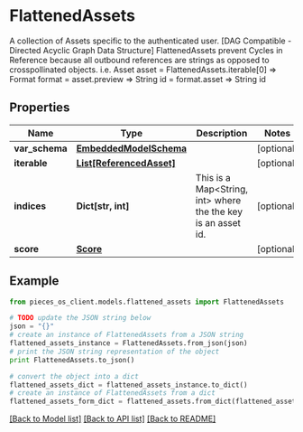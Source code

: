 # FlattenedAssets

A collection of Assets specific to the authenticated user. [DAG Compatible - Directed Acyclic Graph Data Structure]  FlattenedAssets prevent Cycles in Reference because all outbound references are strings as opposed to crosspollinated objects.  i.e. Asset asset = FlattenedAssets.iterable[0] => Format format = asset.preview => String id = format.asset => String id

## Properties

Name | Type | Description | Notes
------------ | ------------- | ------------- | -------------
**var_schema** | [**EmbeddedModelSchema**](EmbeddedModelSchema.md) |  | [optional] 
**iterable** | [**List[ReferencedAsset]**](ReferencedAsset.md) |  | [optional] 
**indices** | **Dict[str, int]** | This is a Map&lt;String, int&gt; where the the key is an asset id. | [optional] 
**score** | [**Score**](Score.md) |  | [optional] 

## Example

```python
from pieces_os_client.models.flattened_assets import FlattenedAssets

# TODO update the JSON string below
json = "{}"
# create an instance of FlattenedAssets from a JSON string
flattened_assets_instance = FlattenedAssets.from_json(json)
# print the JSON string representation of the object
print FlattenedAssets.to_json()

# convert the object into a dict
flattened_assets_dict = flattened_assets_instance.to_dict()
# create an instance of FlattenedAssets from a dict
flattened_assets_form_dict = flattened_assets.from_dict(flattened_assets_dict)
```
[[Back to Model list]](../README.md#documentation-for-models) [[Back to API list]](../README.md#documentation-for-api-endpoints) [[Back to README]](../README.md)


